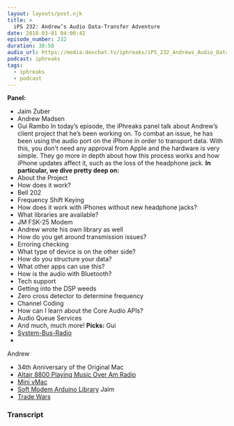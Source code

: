 ```yaml
---
layout: layouts/post.njk
title: >
  iPS 232: Andrew’s Audio Data-Transfer Adventure
date: 2018-03-01 04:00:42
episode_number: 232
duration: 38:58
audio_url: https://media.devchat.tv/iphreaks/iPS_232_Andrews_Audio_Data-Transfer_Adventure.mp3
podcast: iphreaks
tags:
  - iphreaks
  - podcast
---
```


**Panel:**

- Jaim Zuber
- Andrew Madsen
- Gui Rambo
  In today’s episode, the iPhreaks panel talk about Andrew’s client project that he’s been working on. To combat an issue, he has been using the audio port on the iPhone in order to transport data. With this, you don’t need any approval from Apple and the hardware is very simple. They go more in depth about how this process works and how iPhone updates affect it, such as the loss of the headphone jack. **In particular, we dive pretty deep on:&nbsp;**
- About the Project
- How does it work?
- Bell 202
- Frequency Shift Keying
- How does it work with iPhones without new headphone jacks?
- What libraries are available?
- JM FSK-25 Modem
- Andrew wrote his own library as well
- How do you get around transmission issues?
- Erroring checking
- What type of device is on the other side?
- How do you structure your data?
- What other apps can use this?
- How is the audio with Bluetooth?
- Tech support
- Getting into the DSP weeds
- Zero cross detector to determine frequency
- Channel Coding
- How can I learn about the Core Audio APIs?
- Audio Queue Services
- And much, much more!
  **Picks:** Gui
- [System-Bus-Radio](https://github.com/fulldecent/system-bus-radio)
-

Andrew

- 34th Anniversary of the Original Mac
- [Altair 8800 Playing Music Over Am Radio](https://www.youtube.com/watch?v=1FDigtF0dRQ)
- [Mini vMac](https://www.gryphel.com/c/minivmac/)
- [Soft Modem Arduino Library](https://github.com/arms22/SoftModem)
  Jaim
- [Trade Wars](https://www.tradewars.com/default.html)

### Transcript
